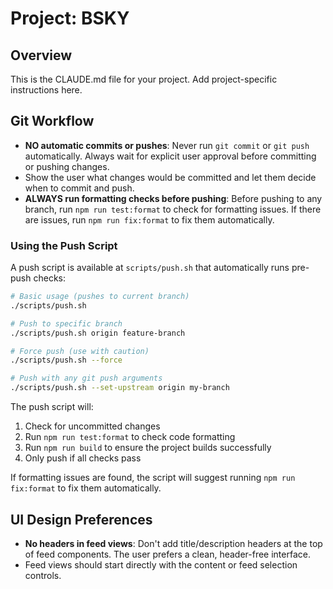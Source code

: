 # Project: BSKY

## Overview

This is the CLAUDE.md file for your project. Add project-specific instructions here.

## Git Workflow

- **NO automatic commits or pushes**: Never run `git commit` or `git push` automatically. Always wait for explicit user approval before committing or pushing changes.
- Show the user what changes would be committed and let them decide when to commit and push.
- **ALWAYS run formatting checks before pushing**: Before pushing to any branch, run `npm run test:format` to check for formatting issues. If there are issues, run `npm run fix:format` to fix them automatically.

### Using the Push Script

A push script is available at `scripts/push.sh` that automatically runs pre-push checks:

```bash
# Basic usage (pushes to current branch)
./scripts/push.sh

# Push to specific branch
./scripts/push.sh origin feature-branch

# Force push (use with caution)
./scripts/push.sh --force

# Push with any git push arguments
./scripts/push.sh --set-upstream origin my-branch
```

The push script will:

1. Check for uncommitted changes
2. Run `npm run test:format` to check code formatting
3. Run `npm run build` to ensure the project builds successfully
4. Only push if all checks pass

If formatting issues are found, the script will suggest running `npm run fix:format` to fix them automatically.

## UI Design Preferences

- **No headers in feed views**: Don't add title/description headers at the top of feed components. The user prefers a clean, header-free interface.
- Feed views should start directly with the content or feed selection controls.
